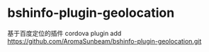# bshinfo-plugin-geolocation
基于百度定位的插件
cordova plugin add  https://github.com/AromaSunbeam/bshinfo-plugin-geolocation.git
